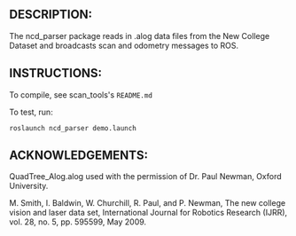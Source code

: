 DESCRIPTION:
-----------------------------------

The ncd_parser package reads in .alog data files from the New College Dataset and 
broadcasts scan and odometry messages to ROS.

INSTRUCTIONS:
-----------------------------------

To compile, see scan_tools's `README.md`

To test, run:

    roslaunch ncd_parser demo.launch

ACKNOWLEDGEMENTS:
-----------------------------------

QuadTree_Alog.alog used with the permission of Dr. Paul Newman, Oxford University.

M. Smith, I. Baldwin, W. Churchill, R. Paul, and P. Newman, The new
college vision and laser data set, International Journal for Robotics
Research (IJRR), vol. 28, no. 5, pp. 595599, May 2009.

